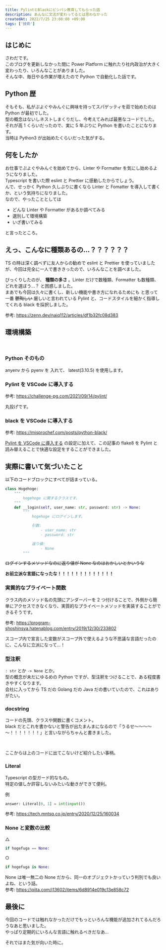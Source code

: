 ```yaml
---
title: PylintとBlackにビシバシ教育してもらった話
description: あんなに文法が変わってるとは思わなかった
createdAt: 2022/7/25 23:00:00 +09:00
tags: ['技術']
---
```


## はじめに

さわだです。  
このブログを更新しなかった間に Power Platform に触れたり社内政治が大きく変わったり、いろんなことがありました。  
そんな中、毎日やる作業が増えたので Python で自動化した話です。

## Python 歴

そもそも、私がぷよぐやみんぐに興味を持ってスパゲッティを茹で始めたのは Python が最初でした。  
型の概念はないしネストしまくりだし、今考えてみれば最悪なコードでした。  
それが高 1 くらいだったので、実に 5 年ぶりに Python を書いたことになります。  
当時は Python3 が出始めたくらいだった気がする。

## 何をしたか

お仕事でぷよぐやみんぐを始めてから、Linter や Formatter を気にし始めるようになりました。  
Typescript を書いた際 eslint と Prettier に感動したからでしょう。  
んで、せっかく Python 久しぶりに書くなら Linter と Fomatter を導入して書くか、という気持ちになりました。  
なので、やったこととしては

-   どんな Linter や Formatter があるか調べてみる
-   選別して環境構築
-   いざ書いてみる

と言ったところ。

## えっ、こんなに種類あるの…？？？？？？

TS の時は深く調べずに友人からの勧めで eslint と Prettier を使っていましたが、今回は完全に一人で書ききったので、いろんなことを調べました。

びっくりしたのが、 **種類の多さ** 。Linter だけで数種類、Formatter も数種類、どれを選ぼう…？ と困惑しました。  
まあでも今回は久々に書くし、新しい機能や書き方になれるためにも と思って一番 ~~鬱陶しい~~ 厳しいと言われている Pylint と、コードスタイルを細かく指導してくれる black を採択しました。

参考: https://zenn.dev/naiq112/articles/df1b32fc08d383

## 環境構築

<br>

### Python そのもの

anyenv から pyenv を 入れて、 latest(3.10.5) を使用します。

### Pylint を VSCode に導入する

参考: https://challenge-pg.com/2021/09/14/pylint/

丸投げです。

### black を VSCode に導入する

参考: https://misprochef.com/posts/python-black/

[Pylint を VSCode に導入する](#pylint-を-vscode-に導入する) の設定に加えて、この記事の flake8 を Pylint と読み替えることで快適な設定をすることができました。

## 実際に書いて気づいたこと

以下のコードブロックにすべてが詰まっている。

```python
class Hogehoge:
    """
        hogehoge に関するクラスです。
    """
    def __login(self, user_name: str, password: str) -> None:
        """
            hogehoge にログインします。

            引数:
                - user_name: str
                - password: str

            返り値:
                - None
        """
```

~~ログインするメソッドなのに返り値が None なのはおかしいとかいうな~~

**お前立派な言語になったな！！！！！！！！！！！！！**

### 実質的なプライベート関数

クラス内のメソッド名の先頭にアンダーバーを 2 つ付けることで、外側から簡単にアクセスできなくなり、実質的なプライベートメソッドを実装することができるそうです。

参考: https://program-shoshinsya.hatenablog.com/entry/2019/12/30/233802

スコープ内で宣言した変数がスコープ外で使えるような不思議な言語だったのに、こんなに立派になって…！

### 型注釈

`: str` とか `-> None` とか。  
型の概念が未だにゆるめの Python ですが、型注釈をつけることで、ある程度書きやすくなります。  
会社に入ってから TS だの Golang だの Java だの書いていたので、これはありがたい。

### docstring

コードの先頭、クラスや関数に書くコメント。  
black だとこれを書かないと警告が出たまんまになるので「うるせ～～～～～！！！！！！！」と言いながらちゃんと書きました。

<br>

ここからは上のコードに出てこないけど紹介したい事柄。

### Literal

Typescript の型ガード的なもの。  
特定の値しか許容しないみたいな動きができて便利。

例

```python
answer: Literal[0, 1] = int(input())
```

参考: https://tech.mntsq.co.jp/entry/2020/12/25/160034

### None と変数の比較

△

```python
if hogefuga == None:
```

○

```python
if hogefuga is None:
```

None は唯一無二の None だから、同一のオブジェクトかっていう判別でも良いよね、という話。  
参考: https://qiita.com/i13602/items/6d8914e019c13e858c72

## 最後に

今回のコードでは触れなかっただけでもっといろんな機能が追加されてるんだろうなあと思いました。  
やっぱり定期的にいろんな言語に触れるべきだなあ…

それではまた気が向いた時に。
